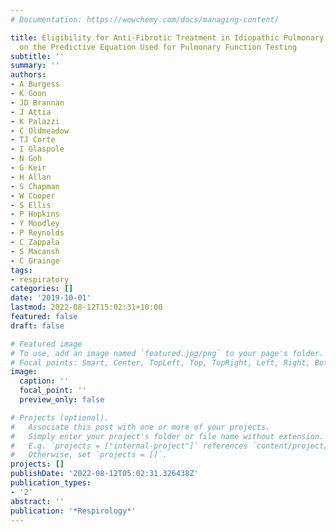 ```yaml
---
# Documentation: https://wowchemy.com/docs/managing-content/

title: Eligibility for Anti-Fibrotic Treatment in Idiopathic Pulmonary Fibrosis Depends
  on the Predictive Equation Used for Pulmonary Function Testing
subtitle: ''
summary: ''
authors:
- A Burgess
- K Goon
- JD Brannan
- J Attia
- K Palazzi
- C Oldmeadow
- TJ Corte
- I Glaspole
- N Goh
- G Keir
- H Allan
- S Chapman
- W Cooper
- S Ellis
- P Hopkins
- Y Moodley
- P Reynolds
- C Zappala
- S Macansh
- C Grainge
tags:
- respiratory
categories: []
date: '2019-10-01'
lastmod: 2022-08-12T15:02:31+10:00
featured: false
draft: false

# Featured image
# To use, add an image named `featured.jpg/png` to your page's folder.
# Focal points: Smart, Center, TopLeft, Top, TopRight, Left, Right, BottomLeft, Bottom, BottomRight.
image:
  caption: ''
  focal_point: ''
  preview_only: false

# Projects (optional).
#   Associate this post with one or more of your projects.
#   Simply enter your project's folder or file name without extension.
#   E.g. `projects = ["internal-project"]` references `content/project/deep-learning/index.md`.
#   Otherwise, set `projects = []`.
projects: []
publishDate: '2022-08-12T05:02:31.326438Z'
publication_types:
- '2'
abstract: ''
publication: '*Respirology*'
---
```

